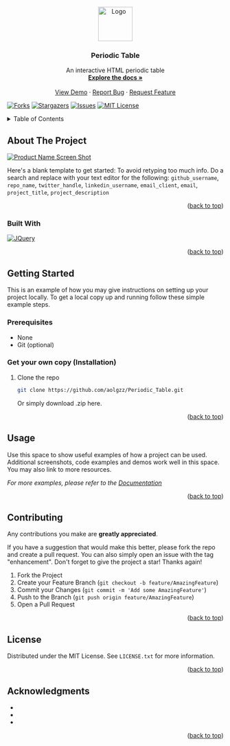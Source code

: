 <!-- PROJECT LOGO -->
<br />
<div align="center">
  <a href="https://github.com/aolgzz/Periodic_Table">
    <img src="images/logo.png" alt="Logo" width="80" height="80">
  </a>

<h3 align="center">Periodic Table</h3>

  <p align="center">
    An interactive HTML periodic table
    <br />
    <a href="https://github.com/aolgzz/Periodic_Table"><strong>Explore the docs »</strong></a>
    <br />
    <br />
    <a href="https://aolgzz.github.io/Periodic_Table/">View Demo</a>
    ·
    <a href="https://github.com/aolgzz/Periodic_Table/issues">Report Bug</a>
    ·
    <a href="https://github.com/aolgzz/Periodic_Table/issues">Request Feature</a>
  </p>
</div>

<!-- PROJECT SHIELDS -->
  [![Forks][forks-shield]][forks-url]
  [![Stargazers][stars-shield]][stars-url]
  [![Issues][issues-shield]][issues-url]
  [![MIT License][license-shield]][license-url]

<!-- TABLE OF CONTENTS -->
<details>
  <summary>Table of Contents</summary>
  <ol>
    <li>
      <a href="#about-the-project">About The Project</a>
      <ul>
        <li><a href="#built-with">Built With</a></li>
      </ul>
    </li>
    <li>
      <a href="#getting-started">Getting Started</a>
      <ul>
        <li><a href="#prerequisites">Prerequisites</a></li>
        <li><a href="#installation">Installation</a></li>
      </ul>
    </li>
    <li><a href="#usage">Usage</a></li>
    <li><a href="#contributing">Contributing</a></li>
    <li><a href="#license">License</a></li>
    <li><a href="#acknowledgments">Acknowledgments</a></li>
  </ol>
</details>

<!-- ABOUT THE PROJECT -->
## About The Project

[![Product Name Screen Shot][product-screenshot]](https://example.com)

Here's a blank template to get started: To avoid retyping too much info. Do a search and replace with your text editor for the following: `github_username`, `repo_name`, `twitter_handle`, `linkedin_username`, `email_client`, `email`, `project_title`, `project_description`

<p align="right">(<a href="#readme-top">back to top</a>)</p>



### Built With
[![JQuery][JQuery.com]][JQuery-url]

<p align="right">(<a href="#readme-top">back to top</a>)</p>



<!-- GETTING STARTED -->
## Getting Started

This is an example of how you may give instructions on setting up your project locally.
To get a local copy up and running follow these simple example steps.

### Prerequisites

* None
* Git (optional)


### Get your own copy (Installation)

1. Clone the repo
   ```sh
   git clone https://github.com/aolgzz/Periodic_Table.git
   ```
   Or simply download .zip here.

<p align="right">(<a href="#readme-top">back to top</a>)</p>



<!-- USAGE EXAMPLES -->
## Usage

Use this space to show useful examples of how a project can be used. Additional screenshots, code examples and demos work well in this space. You may also link to more resources.

_For more examples, please refer to the [Documentation](https://example.com)_

<p align="right">(<a href="#readme-top">back to top</a>)</p>

<!-- CONTRIBUTING -->
## Contributing

Any contributions you make are **greatly appreciated**.

If you have a suggestion that would make this better, please fork the repo and create a pull request. You can also simply open an issue with the tag "enhancement".
Don't forget to give the project a star! Thanks again!

1. Fork the Project
2. Create your Feature Branch (`git checkout -b feature/AmazingFeature`)
3. Commit your Changes (`git commit -m 'Add some AmazingFeature'`)
4. Push to the Branch (`git push origin feature/AmazingFeature`)
5. Open a Pull Request

<p align="right">(<a href="#readme-top">back to top</a>)</p>



<!-- LICENSE -->
## License

Distributed under the MIT License. See `LICENSE.txt` for more information.

<p align="right">(<a href="#readme-top">back to top</a>)</p>

<!-- ACKNOWLEDGMENTS -->
## Acknowledgments

* []()
* []()
* []()

<p align="right">(<a href="#readme-top">back to top</a>)</p>



<!-- MARKDOWN LINKS & IMAGES -->
<!-- https://www.markdownguide.org/basic-syntax/#reference-style-links -->

[forks-shield]: https://img.shields.io/github/forks/aolgzz/Periodic_Table.svg?style=for-the-badge
[forks-url]: https://github.com/aolgzz/Periodic_Table/network/members

[stars-shield]: https://img.shields.io/github/stars/aolgzz/Periodic_Table.svg?style=for-the-badge
[stars-url]: https://github.com/aolgzz/Periodic_Table/stargazers


[issues-shield]: https://img.shields.io/github/issues/aolgzz/Periodic_Table.svg?style=for-the-badge
[issues-url]: https://github.com/aolgzz/Periodic_Table/issues

[license-shield]: https://img.shields.io/github/license/aolgzz/Periodic_Table.svg?style=for-the-badge
[license-url]: https://github.com/aolgzz/Periodic_Table/blob/master/LICENSE.txt





[product-screenshot]: images/screenshot.png
[JQuery.com]: https://img.shields.io/badge/jQuery-0769AD?style=for-the-badge&logo=jquery&logoColor=white
[JQuery-url]: https://jquery.com 
